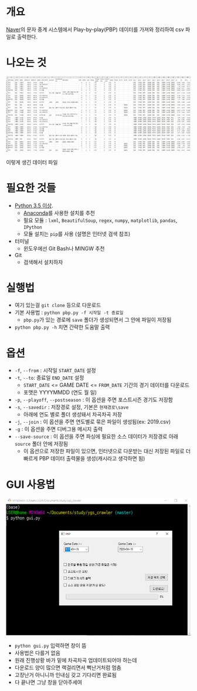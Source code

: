 ﻿# 개요
[Naver](https://www.naver.com)의 문자 중계 시스템에서 Play-by-play(PBP) 데이터를 가져와 정리하여 csv 파일로 출력한다.

# 나오는 것
<img src="https://raw.githubusercontent.com/yagongso/KBO_crawler/master/_table.png">

이렇게 생긴 데이터 파일


# 필요한 것들
- [Python 3.5 이상](https://www.python.org/downloads/).
  - [Anaconda](https://www.anaconda.com/download/)를 사용한 설치를 추천
  - 필요 모듈 : `lxml`, `BeautifulSoup`, `regex`, `numpy`, `matplotlib`, `pandas`, `IPython`
  - 모듈 설치는 `pip`를 사용 (설명은 인터넷 검색 참조)
- 터미널
  - 윈도우에선 Git Bash나 MINGW 추천
- Git
  - 검색해서 설치하자

# 실행법
- 여기 있는걸 `git clone` 등으로 다운로드
- 기본 사용법 : `python pbp.py -f 시작일 -t 종료일`
  - `pbp.py`가 있는 경로에 `save` 폴더가 생성되면서 그 안에 파일이 저장됨
- `python pbp.py -h` 치면 간략한 도움말 출력

# 옵션
- `-f`, `--from` : 시작일 `START_DATE` 설정
- `-t`, `--to`: 종료일 `END_DATE` 설정
  - `START_DATE` <= GAME DATE <= `FROM_DATE` 기간의 경기 데이터를 다운로드
  - 포맷은 YYYYMMDD (연도 월 일)
- `-p`, `--playoff`, `--postseason` : 이 옵션을 주면 포스트시즌 경기도 저장함
- `-s`, `--savedir` : 저장경로 설정, 기본은 `현재경로\save`
  - 아래에 연도 별로 폴더 생성돼서 차곡차곡 저장
- `-j`, `--join` : 이 옵션을 주면 연도별로 묶은 파일이 생성됨(ex: 2019.csv)
- `-g` : 이 옵션을 주면 디버그용 메시지 출력
- `--save-source` : 이 옵션을 주면 파싱에 필요한 소스 데이터가 저장경로 아래 `source` 폴더 안에 저장됨
  - 이 옵션으로 저장한 파일이 있으면, 인터넷으로 다운받는 대신 저장된 파일로 더 빠르게 PBP 데이터 출력물을 생성(캐시라고 생각하면 됨)

# GUI 사용법
<img src="https://raw.githubusercontent.com/yagongso/KBO_crawler/master/_gui.png">

- `python gui.py` 입력하면 창이 뜸
- 사용법은 다를거 없음
- 원래 진행상황 바가 밑에 차곡차곡 업데이트되어야 하는데
- 다운로드 양이 많으면 랙걸리면서 뻑난거처럼 멈춤
- 고장난거 아니니까 인내심 갖고 기다리면 완료됨
- 다 끝나면 그냥 창을 닫아주세여
